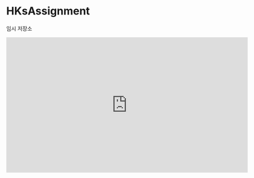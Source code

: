 # HKsAssignment
임시 저장소
<iframe width="640" height="360" src="https://youtu.be/4UxDXigBKh4" frameborder="0" allow="autoplay; encrypted-media" allowfullscreen></iframe>
